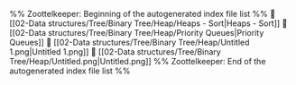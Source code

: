 %% Zoottelkeeper: Beginning of the autogenerated index file list  %%
📄 [[02-Data structures/Tree/Binary Tree/Heap/Heaps - Sort|Heaps - Sort]]
📄 [[02-Data structures/Tree/Binary Tree/Heap/Priority Queues|Priority Queues]]
📄 [[02-Data structures/Tree/Binary Tree/Heap/Untitled 1.png|Untitled 1.png]]
📄 [[02-Data structures/Tree/Binary Tree/Heap/Untitled.png|Untitled.png]]
%% Zoottelkeeper: End of the autogenerated index file list  %%
